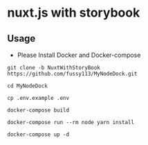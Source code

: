 # nuxt.js with storybook

## Usage

* Please Install Docker and Docker-compose

```
git clone -b NuxtWithStoryBook https://github.com/fussy113/MyNodeDock.git

cd MyNodeDock

cp .env.example .env

docker-compose build

docker-compose run --rm node yarn install

docker-compose up -d
```